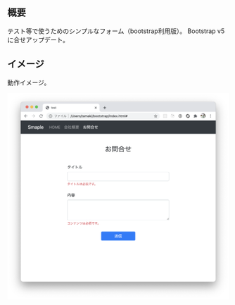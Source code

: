 ## 概要

テスト等で使うためのシンプルなフォーム（bootstrap利用版）。
Bootstrap v5に合せアップデート。

## イメージ

動作イメージ。

![sample](./images/bootstrap-simple-form-001.png)